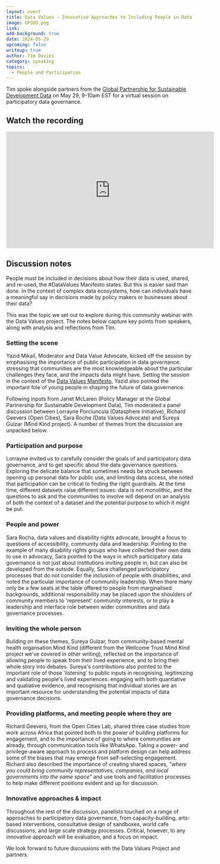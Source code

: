 ```yaml
---
layout: event
title: Data Values - Innovative Approaches to Including People in Data Governance Decisions
image: GPSDD.png
link: 
add-background: true
date: 2024-05-29
upcoming: false
writeup: true
author: Tim Davies
category: speaking
topics:
  - People and Participation
---
```


Tim spoke alongside partners from the [Global Partnership for Sustainable Development Data](https://www.data4sdgs.org/) on May 29, 9-10am EST for a virtual session on participatory data governance.

<!--more-->

## Watch the recording 

<iframe width="560" height="315" src="https://www.youtube.com/embed/y-ugseRqu_Q?si=9o76a1_m-XnLkaMF" title="YouTube video player" frameborder="0" allow="accelerometer; autoplay; clipboard-write; encrypted-media; gyroscope; picture-in-picture; web-share" referrerpolicy="strict-origin-when-cross-origin" allowfullscreen></iframe>

## Discussion notes

People must be included in decisions about how their data is used, shared, and re-used, the #DataValues Manifesto states. But this is easier said than done. In the context of complex data ecosystems, how can individuals have a meaningful say in decisions made by policy makers or businesses about their data? 

This was the topic we set out to explore during this community webinar with the Data Values project. The notes below capture key points from speakers, along with analysis and reflections from Tim. 

### Setting the scene

Yazid Mikail, Moderator and Data Value Advocate, kicked off the session by emphasising the importance of public participation in data governance: stressing that communities are the most knowledgeable about the particular challenges they face, and the impacts data might have. Setting the session in the context of the [Data Values Manifesto](https://www.data4sdgs.org/datavaluesproject/manifesto-demanding-fair-data-future), Yazid also pointed the important fole of young people in shaping the future of data governance.

Following inputs from Janet McLaren (Policy Manager at the Global Partnership for Sustainable Development Data), Tim moderated a panel discussion between Lorrayne Porciuncula (Datasphere Initiative), Richard Geevers (Open Cities), Sara Roche (Data Values Advocate) and Sureya Gulzar (Mind Kind project). A number of themes from the discussion are unpacked below.

### Participation and purpose

Lorrayne invited us to carefully consider the goals of and participatory data governance, and to get specific about the data governance questions. Exploring the delicate balance that sometimes needs be struck between opening up personal data for public use, and limiting data access, she noted that participation can be critical to finding the right guardrails. At the time time, different datasets raise different issues: data is not monolithic, and the questions to ask and the communities to involve will depend on an analysis of both the context of a dataset and the potential purpose to which it might be put. 

### People and power

Sara Rocha, data values and disability rights advocate, brought a focus to questions of accessibility, community data and leadership. Pointing to the example of many disability rights groups who have collected their own data to use in advocacy, Sara pointed to the ways in which participatory data governance is not just about institutions inviting people in, but can also be developed from the outside. Equally, Sara challenged participatory processes that do not consider the inclusion of people with disabilities, and noted the particular importance of community leadership. When there many only be a few seats at the table offered to people from marginalised backgrounds, additional responsibility may be placed upon the shoulders of community members to 'represent' community interests, or to play a leadership and interface role between wider communities and data governance processes. 

### Inviting the whole person

Building on these themes, Sureya Gulzar, from community-based mental health organsation Mind Kind (different from the Wellcome Trust Mind Kind project we've covered in other writing), reflected on the importance of allowing people to speak from their lived experience, and to bring their whole story into debates. Sureya's contributions also pointed to the important role of those 'listening' to public inputs in recognising, legitimizing and validating people's lived experiences: engaging with both quantiative and qualiative evidence, and recognising that individual stories are an important resource for understanding the potential impacts of data governance decisions.

### Providing platforms, and meeting people where they are

Richard Geevers, from the Open Cities Lab, shared three case studies from work across Africa that pointed both to the power of building platforms for engagement, and to the importance of going to where communities are already, through communication tools like WhatsApp. Taking a power- and privilege-aware approach to process and platform design can help address some of the biases that may emerge from self-selecting engagement. Richard also described the importance of creating shared spaces, *"where you could bring community representatives, companies, and local governments into the same space"* and use tools and facilitation processes to help make different positions evident and up for discussion. 

### Innovative approaches & impact

Throughout the rest of the discussion, panelists touched on a range of approaches to participatory data governance, from capacity-building, arts-based interventions, consultative design of sandboxes, world cafe discussions, and large scale strategy processes. Critical, however, to any innovative approach will be evaluation, and a focus on impact. 

We look forward to future discussions with the Data Values Project and partners. 
